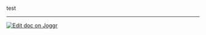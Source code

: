 <!--@@joggrdoc@@-->
<!-- @joggr:version(v2):end -->
<!-- @joggr:warning:start -->
<!-- 
  _   _   _    __        __     _      ____    _   _   ___   _   _    ____     _   _   _ 
 | | | | | |   \ \      / /    / \    |  _ \  | \ | | |_ _| | \ | |  / ___|   | | | | | |
 | | | | | |    \ \ /\ / /    / _ \   | |_) | |  \| |  | |  |  \| | | |  _    | | | | | |
 |_| |_| |_|     \ V  V /    / ___ \  |  _ <  | |\  |  | |  | |\  | | |_| |   |_| |_| |_|
 (_) (_) (_)      \_/\_/    /_/   \_\ |_| \_\ |_| \_| |___| |_| \_|  \____|   (_) (_) (_)
                                                              
This document is managed by Joggr. Editing this document could break Joggr's core features, i.e. our 
ability to auto-maintain this document. Please use the Joggr editor to edit this document 
(link at bottom of the page).
-->
<!-- @joggr:warning:end -->
test

<!-- @joggr:editLink(03242228-bb2b-44d3-95f0-c4a9e7ec6a96):start -->
---
<a href="https://app.joggr.io/app/documents/03242228-bb2b-44d3-95f0-c4a9e7ec6a96/edit">
  <img src="https://cdn.joggr.io/assets/static/badges/joggr-document-edit.svg?did=03242228-bb2b-44d3-95f0-c4a9e7ec6a96" alt="Edit doc on Joggr" />
</a>
<!-- @joggr:editLink(03242228-bb2b-44d3-95f0-c4a9e7ec6a96):end -->
